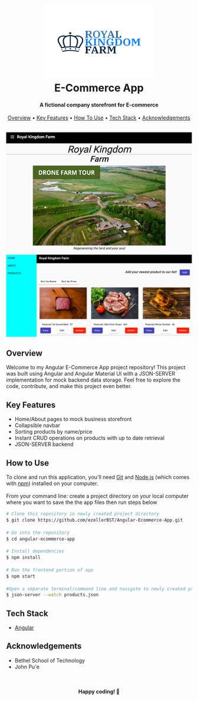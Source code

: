 <h1 align="center">
  <img src="https://github.com/ezellerBST/Angular-Ecommerce-App/blob/main/src/assets/RKF.png" alt="Logo" height="200" width="300">
  <br>
  E-Commerce App
  <br>
</h1>

<h4 align="center">A fictional company storefront for E-commerce</h4>

<p align="center">
  <a href="#overview">Overview</a> •
  <a href="#key-features">Key Features</a> •
  <a href="#how-to-use">How To Use</a> •
  <a href="#tech-stack">Tech Stack</a> •
  <a href="#acknowledgements">Acknowledgements</a>
</p>

<br>
<div align="center">
    <img src="https://github.com/ezellerBST/Angular-Ecommerce-App/blob/main/src/assets/RKF%20HomePage.png?raw=true" alt="homePage" width="600">
    <img src="https://github.com/ezellerBST/Angular-Ecommerce-App/blob/main/src/assets/RKF%20Products.png" alt="products" width="600">
</div>

## Overview
Welcome to my Angular E-Commerce App project repository! This project was built using Angular and Angular Material UI with a JSON-SERVER implementation for mock backend data storage. Feel free to explore the code, contribute, and make this project even better.

## Key Features
* Home/About pages to mock business storefront
* Collapsible navbar
* Sorting products by name/price
* Instant CRUD operations on products with up to date retrieval
* JSON-SERVER backend

## How to Use

To clone and run this application, you'll need [Git](https://git-scm.com) and [Node.js](https://nodejs.org/en/download/) (which comes with [npm](http://npmjs.com)) installed on your computer. 
<br><br>
From your command line: create a project directory on your local computer where you want to save the the app files then run steps below

```bash
# Clone this repository in newly created project directory
$ git clone https://github.com/ezellerBST/Angular-Ecommerce-App.git

# Go into the repository
$ cd angular-ecommerce-app

# Install dependencies
$ npm install

# Run the frontend portion of app
$ npm start

#Open a separate terminal/command line and navigate to newly created project directory to run simultaneous JSON-SERVER
$ json-server --watch products.json
```
## Tech Stack
* <a href="https://angular.io/" target="_blank">Angular</a>


## Acknowledgements
* Bethel School of Technology
* John Pu'e

<br>
<h4 align="center">Happy coding! 🚀</h4>
